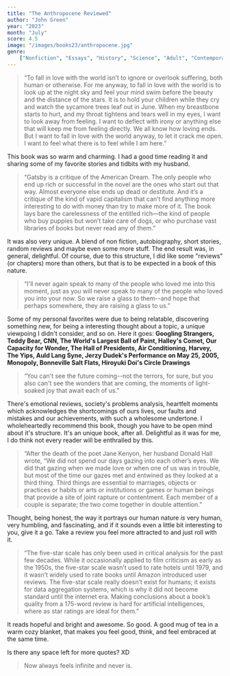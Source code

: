 ```yaml
---
title: "The Anthropocene Reviewed"
author: "John Green"
year: "2023"
month: "July"
score: 4.5
image: "/images/books23/anthropocene.jpg"
genre:
    ["Nonfiction", "Essays", "History", "Science", "Adult", "Contemporary", "Biography"]
---
```


> “To fall in love with the world isn’t to ignore or overlook suffering, both human or otherwise. For me anyway, to fall in love with the world is to look up at the night sky and feel your mind swim before the beauty and the distance of the stars. It is to hold your children while they cry and watch the sycamore trees leaf out in June. When my breastbone starts to hurt, and my throat tightens and tears well in my eyes, I want to look away from feeling. I want to deflect with irony or anything else that will keep me from feeling directly. We all know how loving ends. But I want to fall in love with the world anyway, to let it crack me open. I want to feel what there is to feel while I am here.”

This book was so warm and charming. I had a good time reading it and sharing some of my favorite stories and tidbits with my husband.

> “Gatsby is a critique of the American Dream. The only people who end up rich or successful in the novel are the ones who start out that way. Almost everyone else ends up dead or destitute. And it’s a critique of the kind of vapid capitalism that can’t find anything more interesting to do with money than try to make more of it. The book lays bare the carelessness of the entitled rich—the kind of people who buy puppies but won’t take care of dogs, or who purchase vast libraries of books but never read any of them.”

It was also very unique. A blend of non fiction, autobiography, short stories, random reviews and maybe even some more stuff. The end result was, in general, delightful. Of course, due to this structure, I did like some "reviews" (or chapters) more than others, but that is to be expected in a book of this nature.

> “I'll never again speak to many of the people who loved me into this moment, just as you will never speak to many of the people who loved you into your now. So we raise a glass to them--and hope that perhaps somewhere, they are raising a glass to us.”

Some of my personal favorites were due to being relatable, discovering something new, for being a interesting thought about a topic, a unique viewpoing I didn't consider, and so on. Here it goes: **Googling Strangers, Teddy Bear, CNN, The World's Largest Ball of Paint, Halley's Comet, Our Capacity for Wonder, The Hall of Presidents, Air Conditioning, Harvey, The Yips, Auld Lang Syne, Jerzy Dudek's Performance on May 25, 2005, Monopoly, Bonneville Salt Flats, Hiroyuki Doi's Circle Drawings**

> “You can't see the future coming--not the terrors, for sure, but you also can't see the wonders that are coming, the moments of light-soaked joy that await each of us.”

There's emotional reviews, society's problems analysis, heartfelt moments which acknowledges the shortcomings of ours lives, our faults and mistakes and our achievements, with such a wholesome undertone. I wholeheartedly recommend this book, though you have to be open mind about it's structure. It's an unique book, after all. Delightful as it was for me, I do think not every reader will be enthralled by this.

> “After the death of the poet Jane Kenyon, her husband Donald Hall wrote, “We did not spend our days gazing into each other’s eyes. We did that gazing when we made love or when one of us was in trouble, but most of the time our gazes met and entwined as they looked at a third thing. Third things are essential to marriages, objects or practices or habits or arts or institutions or games or human beings that provide a site of joint rapture or contentment. Each member of a couple is separate; the two come together in double attention.”

Thought, being honest, the way it portrays our human nature _is_ very human, very humbling, and fascinating, and if it sounds even a little bit interesting to you, give it a go. Take a review you feel more attracted to and just roll with it.

> “The five-star scale has only been used in critical analysis for the past few decades. While it occasionally applied to film criticism as early as the 1950s, the five-star scale wasn’t used to rate hotels until 1979, and it wasn’t widely used to rate books until Amazon introduced user reviews. The five-star scale really doesn’t exist for humans; it exists for data aggregation systems, which is why it did not become standard until the internet era. Making conclusions about a book’s quality from a 175-word review is hard for artificial intelligences, where as star ratings are ideal for them.”

It reads hopeful and bright and awesome. So good. A good mug of tea in a warm cozy blanket, that makes you feel good, think, and feel embraced at the same time.

Is there any space left for more quotes? XD

> Now always feels infinite and never is.
